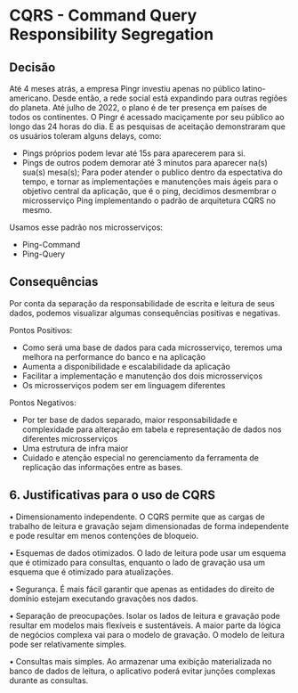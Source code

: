 # CQRS - Command Query Responsibility Segregation

## Decisão

Até 4 meses atrás, a empresa Pingr investiu apenas no público latino-americano. Desde então, a rede social está expandindo para outras regiões do planeta. Até julho de 2022, o plano é de ter presença em países de todos os continentes.
O Pingr é acessado maciçamente por seu público ao longo das 24 horas do dia. E as pesquisas de aceitação demonstraram que os usuários toleram alguns delays, como:
- Pings próprios podem levar até 15s para aparecerem para si.
- Pings de outros podem demorar até 3 minutos para aparecer na(s) sua(s) mesa(s);
Para poder atender o publico dentro da espectativa do tempo, e tornar as implementações e manutenções mais ágeis para o objetivo central da aplicação, que é o ping, decidimos desmembrar o microsserviço Ping implementando o padrão de arquitetura CQRS no mesmo.

Usamos esse padrão nos microsserviços:

* Ping-Command
* Ping-Query

## Consequências

Por conta da separação da responsabilidade de escrita e leitura de seus dados, podemos visualizar algumas consequências positivas e negativas.

Pontos Positivos:
- Como será uma base de dados para cada microsserviço, teremos uma melhora na performance do banco e na aplicação
- Aumenta a disponibilidade e escalabilidade da aplicação
- Facilitar a implementação e manutenção dos dois microsserviços
- Os microsserviços podem ser em linguagem diferentes

Pontos Negativos:
- Por ter base de dados separado, maior responsabilidade e complexidade para alteração em tabela e representação de dados nos diferentes microsserviços
- Uma estrutura de infra maior
- Cuidado e atenção especial no gerenciamento da ferramenta de replicação das informações entre as bases.

## 6. Justificativas para o uso de CQRS

• Dimensionamento independente. O CQRS permite que as cargas de trabalho de leitura e gravação sejam dimensionadas de forma independente e pode resultar em menos contenções de bloqueio.

• Esquemas de dados otimizados. O lado de leitura pode usar um esquema que é otimizado para consultas, enquanto o lado de gravação usa um esquema que é otimizado para atualizações.

• Segurança. É mais fácil garantir que apenas as entidades do direito de domínio estejam executando gravações nos dados.

• Separação de preocupações. Isolar os lados de leitura e gravação pode resultar em modelos mais flexíveis e sustentáveis. A maior parte da lógica de negócios complexa vai para o modelo de gravação. O modelo de leitura pode ser relativamente simples.

• Consultas mais simples. Ao armazenar uma exibição materializada no banco de dados de leitura, o aplicativo poderá evitar junções complexas durante as consultas.


